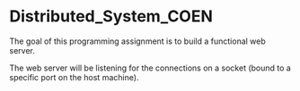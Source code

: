 # Distributed_System_COEN

The goal of this programming assignment is to build a functional web server. 

The web server will be listening for the connections on a socket (bound to a specific port on the host machine).
